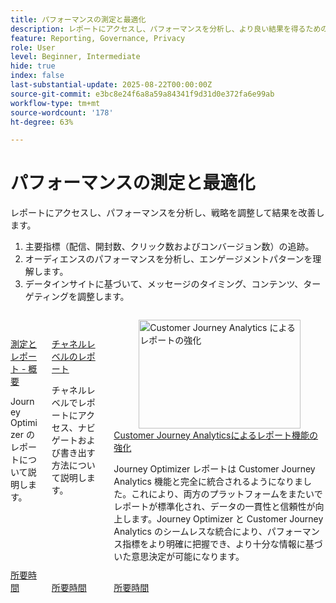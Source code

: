 ```yaml
---
title: パフォーマンスの測定と最適化
description: レポートにアクセスし、パフォーマンスを分析し、より良い結果を得るための戦略を調整します。
feature: Reporting, Governance, Privacy
role: User
level: Beginner, Intermediate
hide: true
index: false
last-substantial-update: 2025-08-22T00:00:00Z
source-git-commit: e3bc8e24f6a8a59a84341f9d31d0e372fa6e99ab
workflow-type: tm+mt
source-wordcount: '178'
ht-degree: 63%

---
```



# パフォーマンスの測定と最適化

レポートにアクセスし、パフォーマンスを分析し、戦略を調整して結果を改善します。

1. 主要指標（配信、開封数、クリック数およびコンバージョン数）の追跡。
2. オーディエンスのパフォーマンスを分析し、エンゲージメントパターンを理解します。
3. データインサイトに基づいて、メッセージのタイミング、コンテンツ、ターゲティングを調整します。

<!-- CARDS
* https://experienceleague.adobe.com/ja/docs/journey-optimizer-learn/tutorials/report-and-monitor/measurement-and-reporting-overview
* https://experienceleague.adobe.com/ja/docs/journey-optimizer-learn/tutorials/report-and-monitor/channel-level-reports
* https://experienceleague.adobe.com/ja/docs/journey-optimizer-learn/tutorials/report-and-monitor/enhanced-reporting-with-customer-journey-analytics
-->
<!-- START CARDS HTML - DO NOT MODIFY BY HAND -->
<div class="columns">
    <div class="column is-half-tablet is-half-desktop is-one-third-widescreen" aria-label="Measurement & Reporting - Overview">
        <div class="card" style="height: 100%; display: flex; flex-direction: column; height: 100%;">
            <div class="card-image">
                <figure class="image x-is-16by9">
                    <a href="https://experienceleague.adobe.com/ja/docs/journey-optimizer-learn/tutorials/report-and-monitor/measurement-and-reporting-overview" title="測定とレポート - 概要" target="_blank" rel="referrer">
                        <img class="is-bordered-r-small" src="https://video.tv.adobe.com/v/3432673/?format=jpeg&nocache=1755729019661" alt="測定とレポート - 概要"
                             style="width: 100%; aspect-ratio: 16 / 9; object-fit: cover; overflow: hidden; display: block; margin: auto;">
                    </a>
                </figure>
            </div>
            <div class="card-content is-padded-small" style="display: flex; flex-direction: column; flex-grow: 1; justify-content: space-between;">
                <div class="top-card-content">
                    <p class="headline is-size-6 has-text-weight-bold">
                        <a href="https://experienceleague.adobe.com/ja/docs/journey-optimizer-learn/tutorials/report-and-monitor/measurement-and-reporting-overview" target="_blank" rel="referrer" title="測定とレポート - 概要">測定とレポート - 概要</a>
                    </p>
                    <p class="is-size-6">Journey Optimizer のレポートについて説明します。</p>
                </div>
                <a href="https://experienceleague.adobe.com/ja/docs/journey-optimizer-learn/tutorials/report-and-monitor/measurement-and-reporting-overview" target="_blank" rel="referrer" class="spectrum-Button spectrum-Button--outline spectrum-Button--primary spectrum-Button--sizeM" style="align-self: flex-start; margin-top: 1rem;">
                    <span class="spectrum-Button-label has-no-wrap has-text-weight-bold">所要時間</span>
                </a>
            </div>
        </div>
    </div>
    <div class="column is-half-tablet is-half-desktop is-one-third-widescreen" aria-label="Channel level reports">
        <div class="card" style="height: 100%; display: flex; flex-direction: column; height: 100%;">
            <div class="card-image">
                <figure class="image x-is-16by9">
                    <a href="https://experienceleague.adobe.com/ja/docs/journey-optimizer-learn/tutorials/report-and-monitor/channel-level-reports" title="チャネルレベルのレポート" target="_blank" rel="referrer">
                        <img class="is-bordered-r-small" src="https://video.tv.adobe.com/v/3424537/?format=jpeg&nocache=1755729019635" alt="チャネルレベルのレポート"
                             style="width: 100%; aspect-ratio: 16 / 9; object-fit: cover; overflow: hidden; display: block; margin: auto;">
                    </a>
                </figure>
            </div>
            <div class="card-content is-padded-small" style="display: flex; flex-direction: column; flex-grow: 1; justify-content: space-between;">
                <div class="top-card-content">
                    <p class="headline is-size-6 has-text-weight-bold">
                        <a href="https://experienceleague.adobe.com/ja/docs/journey-optimizer-learn/tutorials/report-and-monitor/channel-level-reports" target="_blank" rel="referrer" title="チャネルレベルのレポート">チャネルレベルのレポート</a>
                    </p>
                    <p class="is-size-6">チャネルレベルでレポートにアクセス、ナビゲートおよび書き出す方法について説明します。</p>
                </div>
                <a href="https://experienceleague.adobe.com/ja/docs/journey-optimizer-learn/tutorials/report-and-monitor/channel-level-reports" target="_blank" rel="referrer" class="spectrum-Button spectrum-Button--outline spectrum-Button--primary spectrum-Button--sizeM" style="align-self: flex-start; margin-top: 1rem;">
                    <span class="spectrum-Button-label has-no-wrap has-text-weight-bold">所要時間</span>
                </a>
            </div>
        </div>
    </div>
    <div class="column is-half-tablet is-half-desktop is-one-third-widescreen" aria-label="Enhanced reporting with Customer Journey Analytics">
        <div class="card" style="height: 100%; display: flex; flex-direction: column; height: 100%;">
            <div class="card-image">
                <figure class="image x-is-16by9">
                    <a href="https://experienceleague.adobe.com/ja/docs/journey-optimizer-learn/tutorials/report-and-monitor/enhanced-reporting-with-customer-journey-analytics" title="Customer Journey Analytics によるレポートの強化" target="_blank" rel="referrer">
                        <img class="is-bordered-r-small" src="https://video.tv.adobe.com/v/3430413/?format=jpeg&nocache=1755729019655" alt="Customer Journey Analytics によるレポートの強化"
                             style="width: 100%; aspect-ratio: 16 / 9; object-fit: cover; overflow: hidden; display: block; margin: auto;">
                    </a>
                </figure>
            </div>
            <div class="card-content is-padded-small" style="display: flex; flex-direction: column; flex-grow: 1; justify-content: space-between;">
                <div class="top-card-content">
                    <p class="headline is-size-6 has-text-weight-bold">
                        <a href="https://experienceleague.adobe.com/ja/docs/journey-optimizer-learn/tutorials/report-and-monitor/enhanced-reporting-with-customer-journey-analytics" target="_blank" rel="referrer" title="Customer Journey Analytics によるレポートの強化">Customer Journey Analyticsによるレポート機能の強化 </a>
                    </p>
                    <p class="is-size-6">Journey Optimizer レポートは Customer Journey Analytics 機能と完全に統合されるようになりました。これにより、両方のプラットフォームをまたいでレポートが標準化され、データの一貫性と信頼性が向上します。Journey Optimizer と Customer Journey Analytics のシームレスな統合により、パフォーマンス指標をより明確に把握でき、より十分な情報に基づいた意思決定が可能になります。</p>
                </div>
                <a href="https://experienceleague.adobe.com/ja/docs/journey-optimizer-learn/tutorials/report-and-monitor/enhanced-reporting-with-customer-journey-analytics" target="_blank" rel="referrer" class="spectrum-Button spectrum-Button--outline spectrum-Button--primary spectrum-Button--sizeM" style="align-self: flex-start; margin-top: 1rem;">
                    <span class="spectrum-Button-label has-no-wrap has-text-weight-bold">所要時間</span>
                </a>
            </div>
        </div>
    </div>
</div>
<!-- END CARDS HTML - DO NOT MODIFY BY HAND -->



